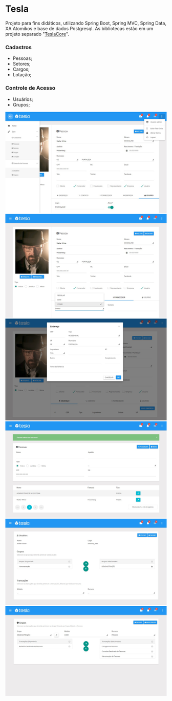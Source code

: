 # Tesla
Projeto para fins didáticos, utilizando Spring Boot, Spring MVC, Spring Data, XA Atomikos e base de dados Postgresql.
As bibliotecas estão em um projeto separado "[TeslaCore](https://github.com/caiocolares/TeslaCore)".

### Cadastros
- Pessoas;
- Setores;
- Cargos;
- Lotação;

### Controle de Acesso
- Usuários;
- Grupos;

![Alt text](example1.jpg?raw=true "Example1")
![Alt text](example2.jpg?raw=true "Example2")
![Alt text](example3.jpg?raw=true "Example3")
![Alt text](example4.jpg?raw=true "Example4")
![Alt text](example5.jpg?raw=true "Example5")
![Alt text](example6.jpg?raw=true "Example6")
